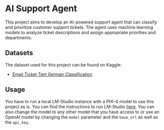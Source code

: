 # AI Support Agent

This project aims to develop an AI-powered support agent that can classify and prioritize customer support tickets. The agent uses machine learning models to analyze ticket descriptions and assign appropriate priorities and departments.

## Datasets

The dataset used for this project can be found on Kaggle:

- [Email Ticket Text German Classification](https://www.kaggle.com/datasets/tobiasbueck/email-ticket-text-german-classification)

## Usage

You have to run a local LM-Studio instance with a PHI-4 model to use this project as is. You can find the instructions to run LM-Studio [here](https://lmstudio.ai/docs/api/rest-api).
You can also change the model to any other model that you have access to or use an OpenAI model by changing the `model` parameter and the `base_url` as well as the `api_key`.
